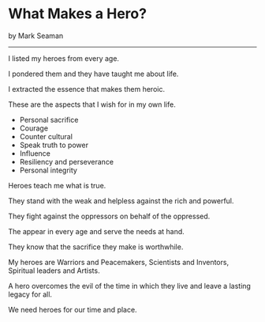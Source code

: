 # What Makes a Hero?

by Mark Seaman

---

I listed my heroes from every age.

I pondered them and they have taught me about life.

I extracted the essence that makes them heroic.

These are the aspects that I wish for in my own life.

- Personal sacrifice
- Courage
- Counter cultural
- Speak truth to power
- Influence
- Resiliency and perseverance 
- Personal integrity

Heroes teach me what is true.

They stand with the weak and helpless against the rich and powerful.

They fight against the oppressors on behalf of the oppressed.

The appear in every age and serve the needs at hand.

They know that the sacrifice they make is worthwhile.

My heroes are Warriors and Peacemakers, Scientists and Inventors, 
Spiritual leaders and Artists.

A hero overcomes the evil of the time in which they live and leave a lasting 
legacy for all.

We need heroes for our time and place.

